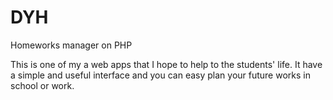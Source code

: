 # DYH
Homeworks manager on PHP

This is one of my a web apps that I hope to help to the students' life. It have a simple and useful interface and you can easy plan your future works in school or work.
